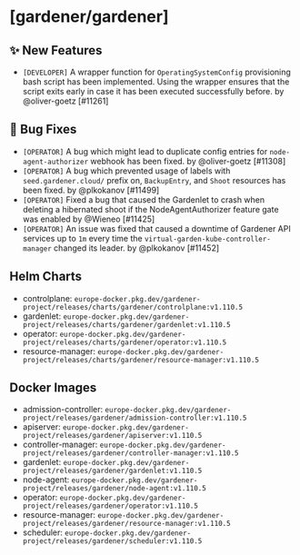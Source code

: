 # [gardener/gardener]

## ✨ New Features

- `[DEVELOPER]` A wrapper function for `OperatingSystemConfig` provisioning bash script has been implemented. Using the wrapper ensures that the script exits early in case it has been executed successfully before. by @oliver-goetz [#11261]
## 🐛 Bug Fixes

- `[OPERATOR]` A bug which might lead to duplicate config entries for `node-agent-authorizer` webhook has been fixed. by @oliver-goetz [#11308]
- `[OPERATOR]` A bug which prevented usage of labels with `seed.gardener.cloud/` prefix on, `BackupEntry`, and `Shoot` resources has been fixed. by @plkokanov [#11499]
- `[OPERATOR]` Fixed a bug that caused the Gardenlet to crash when deleting a hibernated shoot if the NodeAgentAuthorizer feature gate was enabled by @Wieneo [#11425]
- `[OPERATOR]` An issue was fixed that caused a downtime of Gardener API services up to `1m` every time the `virtual-garden-kube-controller-manager` changed its leader.  by @plkokanov [#11452]

## Helm Charts
- controlplane: `europe-docker.pkg.dev/gardener-project/releases/charts/gardener/controlplane:v1.110.5`
- gardenlet: `europe-docker.pkg.dev/gardener-project/releases/charts/gardener/gardenlet:v1.110.5`
- operator: `europe-docker.pkg.dev/gardener-project/releases/charts/gardener/operator:v1.110.5`
- resource-manager: `europe-docker.pkg.dev/gardener-project/releases/charts/gardener/resource-manager:v1.110.5`
## Docker Images
- admission-controller: `europe-docker.pkg.dev/gardener-project/releases/gardener/admission-controller:v1.110.5`
- apiserver: `europe-docker.pkg.dev/gardener-project/releases/gardener/apiserver:v1.110.5`
- controller-manager: `europe-docker.pkg.dev/gardener-project/releases/gardener/controller-manager:v1.110.5`
- gardenlet: `europe-docker.pkg.dev/gardener-project/releases/gardener/gardenlet:v1.110.5`
- node-agent: `europe-docker.pkg.dev/gardener-project/releases/gardener/node-agent:v1.110.5`
- operator: `europe-docker.pkg.dev/gardener-project/releases/gardener/operator:v1.110.5`
- resource-manager: `europe-docker.pkg.dev/gardener-project/releases/gardener/resource-manager:v1.110.5`
- scheduler: `europe-docker.pkg.dev/gardener-project/releases/gardener/scheduler:v1.110.5`
